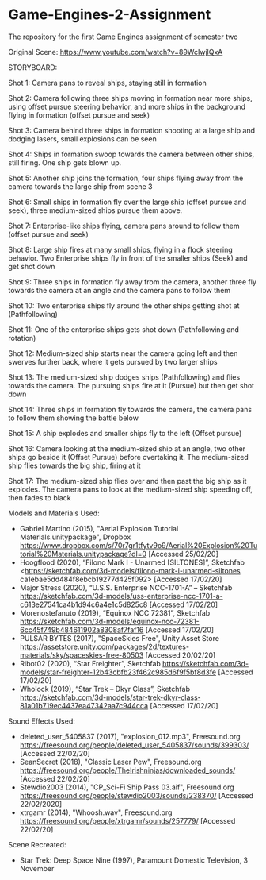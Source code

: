 # Game-Engines-2-Assignment
The repository for the first Game Engines assignment of semester two

Original Scene: https://www.youtube.com/watch?v=89WcIwjlQxA

STORYBOARD:

Shot 1: Camera pans to reveal ships, staying still in formation

Shot 2: Camera following three ships moving in formation near more ships, using offset pursue steering behavior, and more ships in the background flying in formation (offset pursue and seek)

Shot 3: Camera behind three ships in formation shooting at a large ship and dodging lasers, small explosions can be seen

Shot 4: Ships in formation swoop towards the camera between other ships, still firing. One ship gets blown up.

Shot 5: Another ship joins the formation, four ships flying away from the camera towards the large ship from scene 3

Shot 6: Small ships in formation fly over the large ship (offset pursue and seek), three medium-sized ships pursue them above.

Shot 7: Enterprise-like ships flying, camera pans around to follow them (offset pursue and seek)

Shot 8: Large ship fires at many small ships, flying in a flock steering behavior. Two Enterprise ships fly in front of the smaller ships (Seek) and get shot down

Shot 9: Three ships in formation fly away from the camera, another three fly towards the camera at an angle and the camera pans to follow them

Shot 10: Two enterprise ships fly around the other ships getting shot at (Pathfollowing)

Shot 11: One of the enterprise ships gets shot down (Pathfollowing and rotation)

Shot 12: Medium-sized ship starts near the camera going left and then swerves further back, where it gets pursued by two larger ships

Shot 13: The medium-sized ship dodges ships (Pathfollowing) and flies towards the camera. The pursuing ships fire at it (Pursue) but then get shot down

Shot 14: Three ships in formation fly towards the camera, the camera pans to follow them showing the battle below

Shot 15: A ship explodes and smaller ships fly to the left (Offset pursue)

Shot 16: Camera looking at the medium-sized ship at an angle, two other ships go beside it (Offset Pursue) before overtaking it. The medium-sized ship flies towards the big ship, firing at it

Shot 17: The medium-sized ship flies over and then past the big ship as it explodes. The camera pans to look at the medium-sized ship speeding off, then fades to black




Models and Materials Used:
- Gabriel Martino (2015), "Aerial Explosion Tutorial Materials.unitypackage", Dropbox <https://www.dropbox.com/s/70r7gr1tfytv9o9/Aerial%20Explosion%20Tutorial%20Materials.unitypackage?dl=0> [Accessed 25/02/20]
- Hoogflood (2020), “Filono Mark I - Unarmed [SILTONES]”, Sketchfab <https://sketchfab.com/3d-models/filono-mark-i-unarmed-siltones ca1ebae5dd484f8ebcb19277d425f092> [Accessed 17/02/20]
- Major Stress (2020), “U.S.S. Enterprise NCC-1701-A” – Sketchfab <https://sketchfab.com/3d-models/uss-enterprise-ncc-1701-a-c613e27541ca4b1d94c6a4e1c5d825c8> [Accessed 17/02/20]
- Morenostefanuto (2019), “Equinox NCC 72381”, Sketchfab <https://sketchfab.com/3d-models/equinox-ncc-72381-6cc45f749b484611902a8308af7faf16> [Accessed 17/02/20]
- PULSAR BYTES (2017), "SpaceSkies Free", Unity Asset Store <https://assetstore.unity.com/packages/2d/textures-materials/sky/spaceskies-free-80503> [Accessed 20/02/20]
- Ribot02 (2020), “Star Freighter”, Sketchfab https://sketchfab.com/3d-models/star-freighter-12b43cbfb23f462c985d6f9f5bf8d3fe [Accessed 17/02/20] 
- Wholock (2019), “Star Trek – Dkyr Class”, Sketchfab <https://sketchfab.com/3d-models/star-trek-dkyr-class-81a01b719ec4437ea47342aa7c944cca> [Accessed 17/02/20]

Sound Effects Used:
- deleted_user_5405837 (2017), "explosion_012.mp3", Freesound.org <https://freesound.org/people/deleted_user_5405837/sounds/399303/> [Accessed 22/02/20]
- SeanSecret (2018), "Classic Laser Pew", Freesound.org <https://freesound.org/people/TheIrishninjas/downloaded_sounds/> [Accessed 22/02/20]
- Stewdio2003 (2014), "CP_Sci-Fi Ship Pass 03.aif", Freesound.org <https://freesound.org/people/stewdio2003/sounds/238370/> [Accessed 22/02/2020]
- xtrgamr (2014), "Whoosh.wav", Freesound.org <https://freesound.org/people/xtrgamr/sounds/257779/> [Accessed 22/02/20]

Scene Recreated:
- Star Trek: Deep Space Nine (1997), Paramount Domestic Television, 3 November

